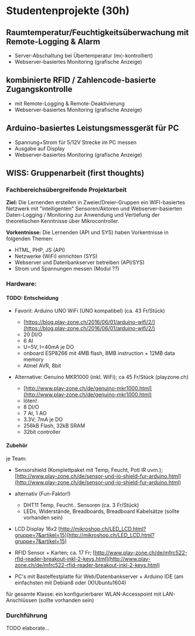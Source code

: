 # Studentenprojekte (30h)

## Raumtemperatur/Feuchtigkeitsüberwachung mit Remote-Logging & Alarm

- Server-Abschaltung bei Übertemperatur (mc-kontrolliert)
- Webserver-basiertes Monitoring (grafische Anzeige) 
	
## kombinierte RFID / Zahlencode-basierte Zugangskontrolle 

- mit Remote-Logging & Remote-Deaktivierung
- Webserver-basiertes Monitoring (grafische Anzeige) 

## Arduino-basiertes Leistungsmessgerät für PC

- Spannung+Strom für 5/12V Strecke im PC messen
- Ausgabe auf Display
- Webserver-basiertes Monitoring (grafische Anzeige) 

## WISS: Gruppenarbeit (first thoughts)

### Fachbereichsübergreifende Projektarbeit

**Ziel:** Die Lernenden erstellen in Zweier/Dreier-Gruppen ein WIFI-basiertes Netzwerk mit "intelligenten" Sensoren/Aktoren und Webserver-basierten Daten-Logging / Monitoring zur Anwendung und Vertiefung der theoretischen Kenntnisse über Mikrocontroller.

**Vorkentnisse:** Die Lernenden (API und SYS) haben Vorkentnisse in folgenden Themen:

- HTML, PHP, JS (API)
- Netzwerke (WiFi) einrichten (SYS)
- Webserver und Datenbankserver betreiben (API/SYS)
- Strom und Spannungen messen (Modul ??)

### Hardware:

#### TODO: Entscheidung

- Favorit: Arduino UNO WiFi (UNO kompatibel) (ca. 43 Fr/Stück)
	- [https://blog.play-zone.ch/2016/06/01/arduino-wifi/2/](https://blog.play-zone.ch/2016/06/01/arduino-wifi/2/)
	- 20 DI/O
	- 6 AI
	- U=5V, I=40mA je DO
	- onboard ESP8266 mit 4MB flash, 8MB instruction + 12MB data memory
 	- Atmel AVR, 8bit

- Alternative: Genuino MKR1000 (inkl. WiFi); ca 45 Fr/Stück (playzone.ch)
	- [http://www.play-zone.ch/de/genuino-mkr1000.html](http://www.play-zone.ch/de/genuino-mkr1000.html)
	- löten!
	- 8 DI/O
	- 7 AI, 1 AO 
	- 3.3V; 7mA je DO
	- 256kB Flash, 32kB SRAM
	- 32bit controller

#### Zubehör

je Team:

- Sensorshield (Komplettpaket mit Temp, Feucht, Poti IR uvm.); [http://www.play-zone.ch/de/sensor-und-io-shield-fur-arduino.html](http://www.play-zone.ch/de/sensor-und-io-shield-fur-arduino.html)

- alternativ (Fun-Faktor!)
	- DHT11 Temp, Feucht.. Sensoren (ca. 3 Fr/Stück)
	- LEDs, Widerstände, Breadboards, Breadboard Kabelsätze (sollte vorhanden sein)

- LCD Display 16x2 [http://mikroshop.ch/LED_LCD.html?gruppe=7&artikel=15](http://mikroshop.ch/LED_LCD.html?gruppe=7&artikel=15)
- RFID Sensor + Karten; ca. 17 Fr; [http://www.play-zone.ch/de/mfrc522-rfid-reader-breakout-inkl-2-keys.html](http://www.play-zone.ch/de/mfrc522-rfid-reader-breakout-inkl-2-keys.html)
- PC's mit Bastelfestplatte für Web/Datenbankserver + Arduino IDE (am einfachsten mit Debian8 oder (X)Ubuntu1604)

für gesamte Klasse: ein konfigurierbarer WLAN-Accesspoint mit LAN-Anschlüssen (sollte vorhanden sein)

### Durchführung

TODO elaborate...
